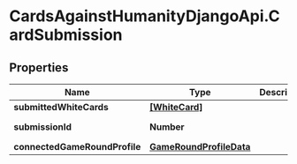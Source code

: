 # CardsAgainstHumanityDjangoApi.CardSubmission

## Properties

Name | Type | Description | Notes
------------ | ------------- | ------------- | -------------
**submittedWhiteCards** | [**[WhiteCard]**](WhiteCard.md) |  | 
**submissionId** | **Number** |  | [optional] [readonly] 
**connectedGameRoundProfile** | [**GameRoundProfileData**](GameRoundProfileData.md) |  | [optional] 


